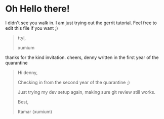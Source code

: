 # Oh Hello there!

I didn't see you walk in. I am just trying out the gerrit tutorial. Feel free to edit this file if you want ;)

> ttyl,
>
> xumium

thanks for the kind invitation.
cheers, denny
written in the first year of the quarantine

> Hi denny,
>
> Checking in from the second year of the quarantine ;)
>
> Just trying my dev setup again, making sure git review still works.
>
> Best,
>
> Itamar (xumium)